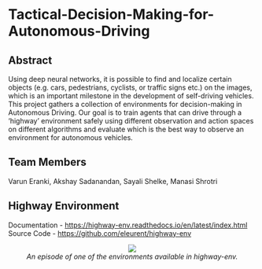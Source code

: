 # Tactical-Decision-Making-for-Autonomous-Driving

## Abstract
Using deep neural networks, it is possible to find and localize certain objects (e.g. cars, pedestrians, cyclists, or traffic signs etc.) on the images, which is an important milestone in the development of self-driving vehicles. This project gathers a collection of environments for decision-making in Autonomous Driving. Our goal is to train agents that can drive through a ‘highway’ environment safely using different observation and action spaces on different algorithms and evaluate which is the best way to observe an environment for autonomous vehicles. 

## Team Members
Varun Eranki, Akshay Sadanandan, Sayali Shelke, Manasi Shrotri 

## Highway Environment
Documentation - https://highway-env.readthedocs.io/en/latest/index.html <br />
Source Code - https://github.com/eleurent/highway-env

<p align="center">
    <img src="https://raw.githubusercontent.com/eleurent/highway-env/gh-media/docs/media/highway-env.gif"><br/>
    <em>An episode of one of the environments available in highway-env.</em>
</p>
